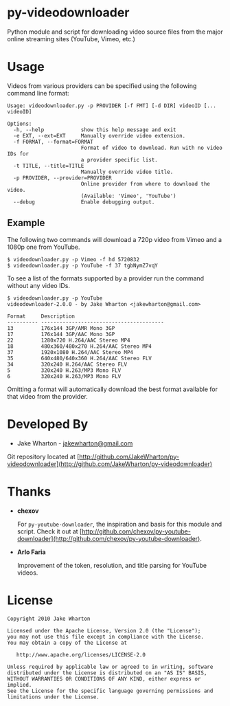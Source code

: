 py-videodownloader
===================
Python module and script for downloading video source files from the major
online streaming sites (YouTube, Vimeo, etc.)


Usage
=====
Videos from various providers can be specified using the following command line
format:

    Usage: videodownloader.py -p PROVIDER [-f FMT] [-d DIR] videoID [... videoID]

    Options:
      -h, --help            show this help message and exit
      -e EXT, --ext=EXT     Manually override video extension.
      -f FORMAT, --format=FORMAT
                            Format of video to download. Run with no video IDs for
                            a provider specific list.
      -t TITLE, --title=TITLE
                            Manually override video title.
      -p PROVIDER, --provider=PROVIDER
                            Online provider from where to download the video.
                            (Available: 'Vimeo', 'YouTube')
      --debug               Enable debugging output.


Example
-------
The following two commands will download a 720p video from Vimeo and a 1080p
one from YouTube.

    $ videodownloader.py -p Vimeo -f hd 5720832
    $ videodownloader.py -p YouTube -f 37 tgbNymZ7vqY

To see a list of the formats supported by a provider run the command without
any video IDs.

    $ videodownloader.py -p YouTube
    videodownloader-2.0.0 - by Jake Wharton <jakewharton@gmail.com>

    Format     Description
    ---------- ----------------------------------------
    13         176x144 3GP/AMR Mono 3GP
    17         176x144 3GP/AAC Mono 3GP
    22         1280x720 H.264/AAC Stereo MP4
    18         480x360/480x270 H.264/AAC Stereo MP4
    37         1920x1080 H.264/AAC Stereo MP4
    35         640x480/640x360 H.264/AAC Stereo FLV
    34         320x240 H.264/AAC Stereo FLV
    5          320x240 H.263/MP3 Mono FLV
    6          320x240 H.263/MP3 Mono FLV

Omitting a format will automatically download the best format available for
that video from the provider.


Developed By
============
* Jake Wharton - <jakewharton@gmail.com>

Git repository located at
[http://github.com/JakeWharton/py-videodownloader](http://github.com/JakeWharton/py-videodownloader)


Thanks
======
*   __chexov__

    For `py-youtube-downloader`, the inspiration and basis for this module and
    script. Check it out at
    [http://github.com/chexov/py-youtube-downloader](http://github.com/chexov/py-youtube-downloader).

*   __Arlo Faria__

    Improvement of the token, resolution, and title parsing for YouTube videos.


License
=======
    Copyright 2010 Jake Wharton

    Licensed under the Apache License, Version 2.0 (the "License");
    you may not use this file except in compliance with the License.
    You may obtain a copy of the License at

       http://www.apache.org/licenses/LICENSE-2.0

    Unless required by applicable law or agreed to in writing, software
    distributed under the License is distributed on an "AS IS" BASIS,
    WITHOUT WARRANTIES OR CONDITIONS OF ANY KIND, either express or implied.
    See the License for the specific language governing permissions and
    limitations under the License.
